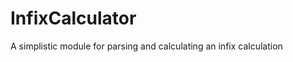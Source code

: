 InfixCalculator
===============

A simplistic module for parsing and calculating an infix calculation
